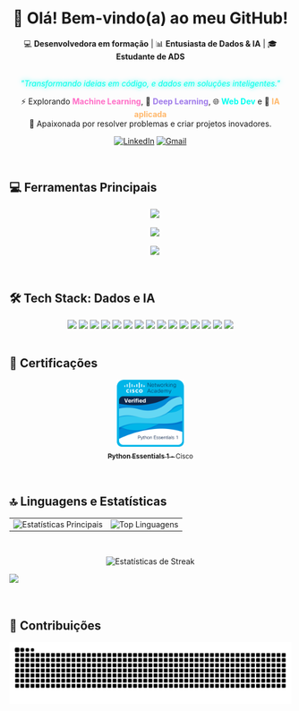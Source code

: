 <div align="center">

<h1 align="center">👋 Olá! Bem-vindo(a) ao meu GitHub!</h1>

<p align="center">
  💻 <b>Desenvolvedora em formação</b> | 
  📊 <b>Entusiasta de Dados & IA</b> | 
  🎓 <b>Estudante de ADS</b><br><br>
  
  <i style="color:#00ffea; text-shadow: 0 0 8px #00ffea;">"Transformando ideias em código, e dados em soluções inteligentes."</i>
</p>

<p align="center">
  ⚡ Explorando <b style="color:#ff6ec7;">Machine Learning</b>, 
  🔮 <b style="color:#9f7aea;">Deep Learning</b>, 
  🌐 <b style="color:#00fff0;">Web Dev</b> e 
  🚀 <b style="color:#ffb86c;">IA aplicada</b> <br>
  🎯 Apaixonada por resolver problemas e criar projetos inovadores.
</p>

</div>

<div align="center">

[![LinkedIn](https://img.shields.io/badge/💼%20LinkedIn-0A66C2?style=for-the-badge&logo=linkedin&logoColor=white)](https://www.linkedin.com/in/agatha-ruiz-757111331/)
[![Gmail](https://img.shields.io/badge/%20Gmail-D14836?style=for-the-badge&logo=gmail&logoColor=white)](mailto:agathacaracco.rz@gmail.com)

</div>

<br>

## 💻 Ferramentas Principais

<p align="center">
    <img src="https://skillicons.dev/icons?i=html,css,js,python,r,java,cs,c&perline=8&theme=light&style=flat" />
</p>

<p align="center">
    <img src="https://skillicons.dev/icons?i=git,github,vscode,docker,kubernetes,azure,aws,gcp&perline=8&theme=light&style=flat" />
</p>

<p align="center">
    <img src="https://skillicons.dev/icons?i=mysql,postgresql,mongodb,sqlite,anaconda,figma&perline=8&theme=light&style=flat" />
</p>

<br>

## 🛠️ Tech Stack: Dados e IA

<div align="center">
<img src="https://img.shields.io/badge/PyTorch-EE4C2C?style=for-the-badge&logo=pytorch&logoColor=white&colorA=D22B2B"/>
<img src="https://img.shields.io/badge/Keras-D00000?style=for-the-badge&logo=keras&logoColor=white&colorA=DC143C"/>
<img src="https://img.shields.io/badge/TensorFlow-FF6F00?style=for-the-badge&logo=tensorflow&logoColor=white&colorA=FF8C00"/>
<img src="https://img.shields.io/badge/Scikit--Learn-F7931E?style=for-the-badge&logo=scikit-learn&logoColor=white&colorA=FFA500"/>
<img src="https://img.shields.io/badge/HuggingFace-FFD233?style=for-the-badge&logo=huggingface&logoColor=black&colorA=FFB800"/>

<img src="https://img.shields.io/badge/Streamlit-FF4B4B?style=for-the-badge&logo=streamlit&logoColor=white&colorA=D22B2B"/>
<img src="https://img.shields.io/badge/OpenAI-412991?style=for-the-badge&logo=openai&logoColor=white&colorA=2E1C66"/>
<img src="https://img.shields.io/badge/LangChain-4B0082?style=for-the-badge&logo=python&logoColor=white&colorA=2B004D"/>
<img src="https://img.shields.io/badge/Matplotlib-013243?style=for-the-badge&logo=plotly&logoColor=white&colorA=6A5ACD"/>

<img src="https://img.shields.io/badge/SciPy-0C55A5?style=for-the-badge&logo=scipy&logoColor=white&colorA=4169E1"/>
<img src="https://img.shields.io/badge/Pandas-150458?style=for-the-badge&logo=pandas&logoColor=white&colorA=0000CD"/>
<img src="https://img.shields.io/badge/Plotly-3F4F75?style=for-the-badge&logo=plotly&logoColor=white&colorA=1976D2"/>
<img src="https://img.shields.io/badge/Numpy-013243?style=for-the-badge&logo=numpy&logoColor=white&colorA=1E90FF"/>
<img src="https://img.shields.io/badge/FastAPI-009688?style=for-the-badge&logo=fastapi&logoColor=white&colorA=20B2AA"/>
<img src="https://img.shields.io/badge/Yolo-A2E4B8?style=for-the-badge&logo=yolo&logoColor=black&colorA=76B98F"/>
</div>

<br>

## 📜 Certificações

<p align="center">
  <a href="https://www.credly.com/badges/f67694bb-70e2-435d-8f81-7779b8a83bc4/public_url">
    <img src="assets/images/python-essentials-1.1.png" width="120"><br>
    <sub><b>Python Essentials 1</b> - Cisco</sub>
  </a>
</p>

<br>

## 🔝 Linguagens e Estatísticas

<div align="center">
  <table>
    <tr>
      <td style="border: none;">
        <img 
          src="https://github-readme-stats.vercel.app/api?username=AgathaCRuiz&show_icons=true&hide_border=true&rank_icon=github&title_color=00ffea&text_color=ffffff&icon_color=00ffea&bg_color=30,0b0c1b,1a1f3a,0f111a" 
          alt="Estatísticas Principais"
        />
      </td>
      <td style="border: none;">
        <img 
          src="https://github-readme-stats.vercel.app/api/top-langs/?username=AgathaCRuiz&layout=compact&hide_border=true&title_color=00ffea&text_color=ffffff&icon_color=79ff97&bg_color=30,0b0c1b,1a1f3a,0f111a" 
          alt="Top Linguagens"
        />
      </td>
    </tr>
  </table>
  <br>

<img 
    height="180em" 
    src="https://github-readme-streak-stats.herokuapp.com/?user=AgathaCRuiz&hide_border=true&ring=00ffea&fire=ff6ec7&currStreakNum=ffffff&sideNums=ffffff&currStreakLabel=79ff97&sideLabels=ffffff&dates=ffffff&background=30,0b0c1b,1a1f3a,0f111a" 
    alt="Estatísticas de Streak" 
  />

</div>

[![](https://visitcount.itsvg.in/api?id=AgathaCRuiz&icon=0&color=0)](https://visitcount.itsvg.in)

<br>

## 🐍 Contribuições

<p align="center">
  <img 
    alt="github contribution grid snake animation" 
    src="https://raw.githubusercontent.com/AgathaCRuiz/AgathaCRuiz/output/github-contribution-grid-snake-dark.svg"
  >
</p>
